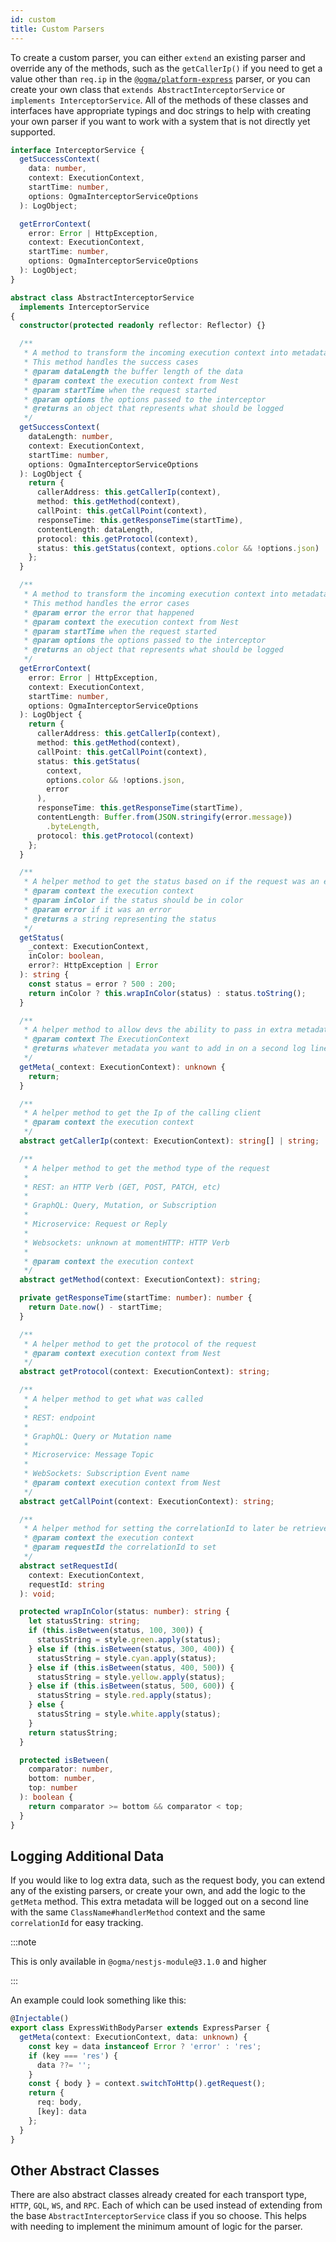 ```yaml
---
id: custom
title: Custom Parsers
---
```


To create a custom parser, you can either `extend` an existing parser and override any of the methods, such as the `getCallerIp()` if you need to get a value other than `req.ip` in the [`@ogma/platform-express`](./http/platform-express) parser, or you can create your own class that `extends AbstractInterceptorService` or `implements InterceptorService`. All of the methods of these classes and interfaces have appropriate typings and doc strings to help with creating your own parser if you want to work with a system that is not directly yet supported.

```ts
interface InterceptorService {
  getSuccessContext(
    data: number,
    context: ExecutionContext,
    startTime: number,
    options: OgmaInterceptorServiceOptions
  ): LogObject;

  getErrorContext(
    error: Error | HttpException,
    context: ExecutionContext,
    startTime: number,
    options: OgmaInterceptorServiceOptions
  ): LogObject;
}
```

```ts
abstract class AbstractInterceptorService
  implements InterceptorService
{
  constructor(protected readonly reflector: Reflector) {}

  /**
   * A method to transform the incoming execution context into metadata that the OgmaInterceptor will then log.
   * This method handles the success cases
   * @param dataLength the buffer length of the data
   * @param context the execution context from Nest
   * @param startTime when the request started
   * @param options the options passed to the interceptor
   * @returns an object that represents what should be logged
   */
  getSuccessContext(
    dataLength: number,
    context: ExecutionContext,
    startTime: number,
    options: OgmaInterceptorServiceOptions
  ): LogObject {
    return {
      callerAddress: this.getCallerIp(context),
      method: this.getMethod(context),
      callPoint: this.getCallPoint(context),
      responseTime: this.getResponseTime(startTime),
      contentLength: dataLength,
      protocol: this.getProtocol(context),
      status: this.getStatus(context, options.color && !options.json)
    };
  }

  /**
   * A method to transform the incoming execution context into metadata that the OgmaInterceptor will then log.
   * This method handles the error cases
   * @param error the error that happened
   * @param context the execution context from Nest
   * @param startTime when the request started
   * @param options the options passed to the interceptor
   * @returns an object that represents what should be logged
   */
  getErrorContext(
    error: Error | HttpException,
    context: ExecutionContext,
    startTime: number,
    options: OgmaInterceptorServiceOptions
  ): LogObject {
    return {
      callerAddress: this.getCallerIp(context),
      method: this.getMethod(context),
      callPoint: this.getCallPoint(context),
      status: this.getStatus(
        context,
        options.color && !options.json,
        error
      ),
      responseTime: this.getResponseTime(startTime),
      contentLength: Buffer.from(JSON.stringify(error.message))
        .byteLength,
      protocol: this.getProtocol(context)
    };
  }

  /**
   * A helper method to get the status based on if the request was an error or success
   * @param context the execution context
   * @param inColor if the status should be in color
   * @param error if it was an error
   * @returns a string representing the status
   */
  getStatus(
    _context: ExecutionContext,
    inColor: boolean,
    error?: HttpException | Error
  ): string {
    const status = error ? 500 : 200;
    return inColor ? this.wrapInColor(status) : status.toString();
  }

  /**
   * A helper method to allow devs the ability to pass in extra metadata when it comes to the interceptor
   * @param context The ExecutionContext
   * @returns whatever metadata you want to add in on a second log line. This can be a string, an object, anything
   */
  getMeta(_context: ExecutionContext): unknown {
    return;
  }

  /**
   * A helper method to get the Ip of the calling client
   * @param context the execution context
   */
  abstract getCallerIp(context: ExecutionContext): string[] | string;

  /**
   * A helper method to get the method type of the request
   *
   * REST: an HTTP Verb (GET, POST, PATCH, etc)
   *
   * GraphQL: Query, Mutation, or Subscription
   *
   * Microservice: Request or Reply
   *
   * Websockets: unknown at momentHTTP: HTTP Verb
   *
   * @param context the execution context
   */
  abstract getMethod(context: ExecutionContext): string;

  private getResponseTime(startTime: number): number {
    return Date.now() - startTime;
  }

  /**
   * A helper method to get the protocol of the request
   * @param context execution context from Nest
   */
  abstract getProtocol(context: ExecutionContext): string;

  /**
   * A helper method to get what was called
   *
   * REST: endpoint
   *
   * GraphQL: Query or Mutation name
   *
   * Microservice: Message Topic
   *
   * WebSockets: Subscription Event name
   * @param context execution context from Nest
   */
  abstract getCallPoint(context: ExecutionContext): string;

  /**
   * A helper method for setting the correlationId to later be retrieved when logging
   * @param context the execution context
   * @param requestId the correlationId to set
   */
  abstract setRequestId(
    context: ExecutionContext,
    requestId: string
  ): void;

  protected wrapInColor(status: number): string {
    let statusString: string;
    if (this.isBetween(status, 100, 300)) {
      statusString = style.green.apply(status);
    } else if (this.isBetween(status, 300, 400)) {
      statusString = style.cyan.apply(status);
    } else if (this.isBetween(status, 400, 500)) {
      statusString = style.yellow.apply(status);
    } else if (this.isBetween(status, 500, 600)) {
      statusString = style.red.apply(status);
    } else {
      statusString = style.white.apply(status);
    }
    return statusString;
  }

  protected isBetween(
    comparator: number,
    bottom: number,
    top: number
  ): boolean {
    return comparator >= bottom && comparator < top;
  }
}
```

## Logging Additional Data

If you would like to log extra data, such as the request body, you can extend any of the existing parsers, or create your own, and add the logic to the `getMeta` method. This extra metadata will be logged out on a second line with the same `ClassName#handlerMethod` context and the same `correlationId` for easy tracking.

:::note

This is only available in `@ogma/nestjs-module@3.1.0` and higher

:::

An example could look something like this:

```typescript
@Injectable()
export class ExpressWithBodyParser extends ExpressParser {
  getMeta(context: ExecutionContext, data: unknown) {
    const key = data instanceof Error ? 'error' : 'res';
    if (key === 'res') {
      data ??= '';
    }
    const { body } = context.switchToHttp().getRequest();
    return {
      req: body,
      [key]: data
    };
  }
}
```

## Other Abstract Classes

There are also abstract classes already created for each transport type, `HTTP`, `GQL`, `WS`, and `RPC`. Each of which can be used instead of extending from the base `AbstractInterceptorService` class if you so choose. This helps with needing to implement the minimum amount of logic for the parser.

